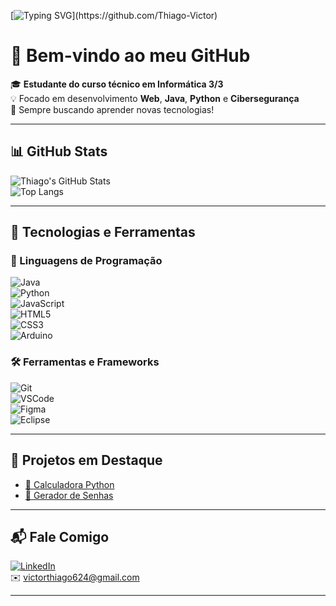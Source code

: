 [![Typing SVG](https://readme-typing-svg.demolab.com?font=Fira+Code&pause=1000&color=00F700&width=435&lines=Olá%2C+eu+sou+o+Thiago!;Estudante+de+Informática.;Apaixonado+por+Java%2C+Python+e+tecnologia.)](https://github.com/Thiago-Victor)

# 👋 Bem-vindo ao meu GitHub

🎓 **Estudante do curso técnico em Informática 3/3**  
💡 Focado em desenvolvimento **Web**, **Java**, **Python** e **Cibersegurança**  
🚀 Sempre buscando aprender novas tecnologias!

---

## 📊 GitHub Stats

![Thiago's GitHub Stats](https://github-readme-stats.vercel.app/api?username=Thiago-Victor&show_icons=true&theme=radical)  
![Top Langs](https://github-readme-stats.vercel.app/api/top-langs/?username=Thiago-Victor&layout=compact&theme=radical)

---

## 🤖 Tecnologias e Ferramentas

### 🧠 Linguagens de Programação
![Java](https://img.shields.io/badge/Java-blue?logo=java)  
![Python](https://img.shields.io/badge/Python-yellow?logo=python)  
![JavaScript](https://img.shields.io/badge/JavaScript-f7df1e?logo=javascript&logoColor=black)  
![HTML5](https://img.shields.io/badge/HTML5-E34F26?logo=html5&logoColor=white)  
![CSS3](https://img.shields.io/badge/CSS3-1572B6?logo=css3&logoColor=white)  
![Arduino](https://img.shields.io/badge/Arduino-00979D?logo=arduino&logoColor=white)

### 🛠️ Ferramentas e Frameworks
![Git](https://img.shields.io/badge/Git-F05032?logo=git&logoColor=white)  
![VSCode](https://img.shields.io/badge/VS%20Code-007ACC?logo=visual-studio-code&logoColor=white)  
![Figma](https://img.shields.io/badge/Figma-F24E1E?logo=figma&logoColor=white)  
![Eclipse](https://img.shields.io/badge/Eclipse-2C2255?logo=eclipse&logoColor=white)

---

## 📂 Projetos em Destaque

- [🧮 Calculadora Python](https://github.com/Thiago-Victor/calculadora)
- [🔐 Gerador de Senhas](https://github.com/Thiago-Victor/gerador-senhas)

---

## 📬 Fale Comigo

[![LinkedIn](https://img.shields.io/badge/LinkedIn-blue?logo=linkedin)](https://www.linkedin.com/in/thiago-victor-162988350/)  
✉️ victorthiago624@gmail.com

---

